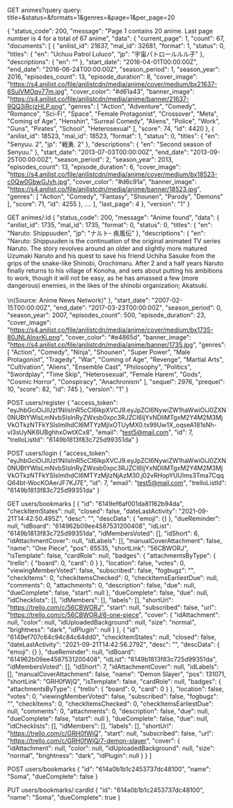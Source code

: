 GET animes?query
query:
title=&status=&formats=1&genres=&page=1&per_page=20

{
    "status_code": 200,
    "message": "Page 1 contains 20 anime. Last page number is 4 for a total of 67 anime",
    "data": {
        "current_page": 1,
        "count": 67,
        "documents": [
            {
                "anilist_id": 21637,
                "mal_id": 32681,
                "format": 1,
                "status": 0,
                "titles": {
                    "en": "Uchuu Patrol Luluco",
                    "jp": "宇宙パトロールルル子"
                },
                "descriptions": {
                    "en": ""
                },
                "start_date": "2016-04-01T00:00:00Z",
                "end_date": "2016-06-24T00:00:00Z",
                "season_period": 1,
                "season_year": 2016,
                "episodes_count": 13,
                "episode_duration": 8,
                "cover_image": "https://s4.anilist.co/file/anilistcdn/media/anime/cover/medium/bx21637-6SulVMOqv77m.jpg",
                "cover_color": "#d61a43",
                "banner_image": "https://s4.anilist.co/file/anilistcdn/media/anime/banner/21637-9QQ3iRcjzHLP.png",
                "genres": [
                    "Action",
                    "Adventure",
                    "Comedy",
                    "Romance",
                    "Sci-Fi",
                    "Space",
                    "Female Protagonist",
                    "Crossover",
                    "Meta",
                    "Coming of Age",
                    "Henshin",
                    "Surreal Comedy",
                    "Aliens",
                    "Police",
                    "Work",
                    "Guns",
                    "Pirates",
                    "School",
                    "Heterosexual"
                ],
                "score": 74,
                "id": 4420
            },
            {
                "anilist_id": 18523,
                "mal_id": 18523,
                "format": 1,
                "status": 0,
                "titles": {
                    "en": "Senyuu. 2",
                    "jp": "戦勇. 2"
                },
                "descriptions": {
                    "en": "Second season of Senyuu."
                },
                "start_date": "2013-07-03T00:00:00Z",
                "end_date": "2013-09-25T00:00:00Z",
                "season_period": 2,
                "season_year": 2013,
                "episodes_count": 13,
                "episode_duration": 6,
                "cover_image": "https://s4.anilist.co/file/anilistcdn/media/anime/cover/medium/bx18523-c0Qw0GbwGJvh.jpg",
                "cover_color": "#d6c91a",
                "banner_image": "https://s4.anilist.co/file/anilistcdn/media/anime/banner/18523.jpg",
                "genres": [
                    "Action",
                    "Comedy",
                    "Fantasy",
                    "Shounen",
                    "Parody",
                    "Demons"
                ],
                "score": 71,
                "id": 4255
            },
            ....
        ],
        "last_page": 4
    },
    "version": "1"
}

GET animes/:id
{
    "status_code": 200,
    "message": "Anime found",
    "data": {
        "anilist_id": 1735,
        "mal_id": 1735,
        "format": 0,
        "status": 0,
        "titles": {
            "en": "Naruto: Shippuuden",
            "jp": "ナルト- 疾風伝"
        },
        "descriptions": {
            "en": "Naruto: Shippuuden is the continuation of the original animated TV series Naruto. The story revolves around an older and slightly more matured Uzumaki Naruto and his quest to save his friend Uchiha Sasuke from the grips of the snake-like Shinobi, Orochimaru. After 2 and a half years Naruto finally returns to his village of Konoha, and sets about putting his ambitions to work, though it will not be easy, as he has amassed a few (more dangerous) enemies, in the likes of the shinobi organization; Akatsuki. <br><br>\n(Source: Anime News Network)"
        },
        "start_date": "2007-02-15T00:00:00Z",
        "end_date": "2017-03-23T00:00:00Z",
        "season_period": 0,
        "season_year": 2007,
        "episodes_count": 500,
        "episode_duration": 23,
        "cover_image": "https://s4.anilist.co/file/anilistcdn/media/anime/cover/medium/bx1735-80JNLAlnxrKj.png",
        "cover_color": "#e4865d",
        "banner_image": "https://s4.anilist.co/file/anilistcdn/media/anime/banner/1735.jpg",
        "genres": [
            "Action",
            "Comedy",
            "Ninja",
            "Shounen",
            "Super Power",
            "Male Protagonist",
            "Tragedy",
            "War",
            "Coming of Age",
            "Revenge",
            "Martial Arts",
            "Cultivation",
            "Aliens",
            "Ensemble Cast",
            "Philosophy",
            "Politics",
            "Swordplay",
            "Time Skip",
            "Heterosexual",
            "Female Harem",
            "Gods",
            "Cosmic Horror",
            "Conspiracy",
            "Anachronism"
        ],
        "sequel": 2976,
        "prequel": 10,
        "score": 82,
        "id": 745
    },
    "version": "1"
}

POST users/register
{
    "access_token": "eyJhbGciOiJIUzI1NiIsInR5cCI6IkpXVCJ9.eyJpZCI6NywiZW1haWwiOiJ0ZXN0NUBtYWlsLmNvbSIsInRyZWxsb0xpc3RJZCI6IjYxNDliMTgxM2Y4M2M3MjVkOTkzNTFkYSIsImlhdCI6MTYzMjIxOTUyMX0.tx99Uw1X_oqseA181sNh-vl3sUyNK6UBghhxOwtXCx8",
    "email": "test5@mail.com",
    "id": 7,
    "trelloListId": "6149b1813f83c725d99351da"
}

POST users/login
{
    "access_token": "eyJhbGciOiJIUzI1NiIsInR5cCI6IkpXVCJ9.eyJpZCI6NywiZW1haWwiOiJ0ZXN0NUBtYWlsLmNvbSIsInRyZWxsb0xpc3RJZCI6IjYxNDliMTgxM2Y4M2M3MjVkOTkzNTFkYSIsImlhdCI6MTYzMjIzNjAzM30.j02vRHopYUUIms3Tma7CqqQ64bt-WocKOAerJF7KJ7E",
    "id": 7,
    "email": "test5@mail.com",
    "trelloListId": "6149b1813f83c725d99351da"
}


GET users/bookmarks
[
    {
        "id": "6149ef6af001da81162b94da",
        "checkItemStates": null,
        "closed": false,
        "dateLastActivity": "2021-09-21T14:42:50.495Z",
        "desc": "",
        "descData": {
            "emoji": {}
        },
        "dueReminder": null,
        "idBoard": "614962b09ee4587531200408",
        "idList": "6149b1813f83c725d99351da",
        "idMembersVoted": [],
        "idShort": 6,
        "idAttachmentCover": null,
        "idLabels": [],
        "manualCoverAttachment": false,
        "name": "One Piece",
        "pos": 65535,
        "shortLink": "56CBWORJ",
        "isTemplate": false,
        "cardRole": null,
        "badges": {
            "attachmentsByType": {
                "trello": {
                    "board": 0,
                    "card": 0
                }
            },
            "location": false,
            "votes": 0,
            "viewingMemberVoted": false,
            "subscribed": false,
            "fogbugz": "",
            "checkItems": 0,
            "checkItemsChecked": 0,
            "checkItemsEarliestDue": null,
            "comments": 0,
            "attachments": 0,
            "description": false,
            "due": null,
            "dueComplete": false,
            "start": null
        },
        "dueComplete": false,
        "due": null,
        "idChecklists": [],
        "idMembers": [],
        "labels": [],
        "shortUrl": "https://trello.com/c/56CBWORJ",
        "start": null,
        "subscribed": false,
        "url": "https://trello.com/c/56CBWORJ/6-one-piece",
        "cover": {
            "idAttachment": null,
            "color": null,
            "idUploadedBackground": null,
            "size": "normal",
            "brightness": "dark",
            "idPlugin": null
        }
    },
    {
        "id": "6149ef707c64c94c84c64dd0",
        "checkItemStates": null,
        "closed": false,
        "dateLastActivity": "2021-09-21T14:42:56.279Z",
        "desc": "",
        "descData": {
            "emoji": {}
        },
        "dueReminder": null,
        "idBoard": "614962b09ee4587531200408",
        "idList": "6149b1813f83c725d99351da",
        "idMembersVoted": [],
        "idShort": 7,
        "idAttachmentCover": null,
        "idLabels": [],
        "manualCoverAttachment": false,
        "name": "Demon Slayer",
        "pos": 131071,
        "shortLink": "GRH0fWjQ",
        "isTemplate": false,
        "cardRole": null,
        "badges": {
            "attachmentsByType": {
                "trello": {
                    "board": 0,
                    "card": 0
                }
            },
            "location": false,
            "votes": 0,
            "viewingMemberVoted": false,
            "subscribed": false,
            "fogbugz": "",
            "checkItems": 0,
            "checkItemsChecked": 0,
            "checkItemsEarliestDue": null,
            "comments": 0,
            "attachments": 0,
            "description": false,
            "due": null,
            "dueComplete": false,
            "start": null
        },
        "dueComplete": false,
        "due": null,
        "idChecklists": [],
        "idMembers": [],
        "labels": [],
        "shortUrl": "https://trello.com/c/GRH0fWjQ",
        "start": null,
        "subscribed": false,
        "url": "https://trello.com/c/GRH0fWjQ/7-demon-slayer",
        "cover": {
            "idAttachment": null,
            "color": null,
            "idUploadedBackground": null,
            "size": "normal",
            "brightness": "dark",
            "idPlugin": null
        }
    }
]


POST users/bookmarks
{
    "id": "614a0b1b1c2453737dc48100",
    "name": "Soma",
    "dueComplete": false
}

PUT users/bookmarks/:cardId
{
    "id": "614a0b1b1c2453737dc48100",
    "name": "Soma",
    "dueComplete": true
}